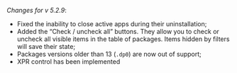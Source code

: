 _Changes for v 5.2.9_:
- Fixed the inability to close active apps during their uninstallation;
- Added the “Check / uncheck all” buttons. They allow you to check or uncheck all visible items in the table of packages. Items hidden by filters will save their state;
- Packages versions older than 13 (`.dp0`) are now out of support;
- XPR control has been implemented
